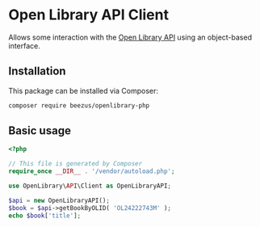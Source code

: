 # **Open Library API Client**

Allows some interaction with the [Open Library API](http://openlibrary.org/developers/api) using an object-based interface.

## Installation

This package can be installed via Composer:

```bash
composer require beezus/openlibrary-php
```

## Basic usage

```php
<?php

// This file is generated by Composer
require_once __DIR__ . '/vendor/autoload.php';

use OpenLibrary\API\Client as OpenLibraryAPI;

$api = new OpenLibraryAPI();
$book = $api->getBookByOLID( 'OL24222743M' );
echo $book['title'];
```